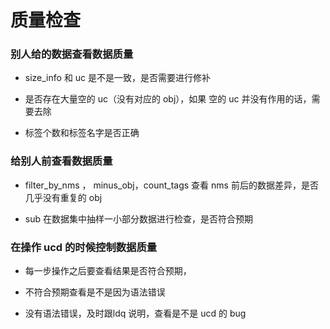 # 质量检查


### 别人给的数据查看数据质量

* size_info 和 uc 是不是一致，是否需要进行修补

* 是否存在大量空的 uc（没有对应的 obj），如果 空的 uc 并没有作用的话，需要去除

* 标签个数和标签名字是否正确


### 给别人前查看数据质量

* filter_by_nms ， minus_obj，count_tags 查看 nms 前后的数据差异，是否几乎没有重复的 obj

* sub 在数据集中抽样一小部分数据进行检查，是否符合预期


### 在操作 ucd 的时候控制数据质量

* 每一步操作之后要查看结果是否符合预期，
  
* 不符合预期查看是不是因为语法错误

* 没有语法错误，及时跟ldq 说明，查看是不是 ucd 的 bug 


